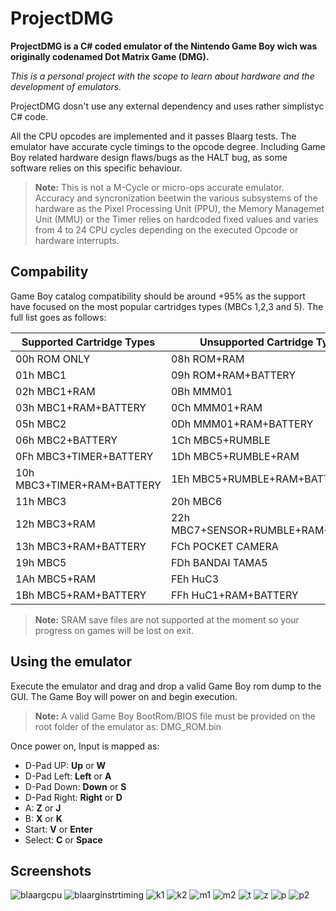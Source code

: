 # ProjectDMG

**ProjectDMG is a C# coded emulator of the Nintendo Game Boy wich was originally codenamed Dot Matrix Game (DMG).**

*This is a personal project with the scope to learn about hardware and the development of emulators.*

ProjectDMG dosn't use any external dependency and uses rather simplistyc C# code.

All the CPU opcodes are implemented and it passes Blaarg tests.
The emulator have accurate cycle timings to the opcode degree. Including Game Boy related hardware design flaws/bugs as the HALT bug, as some software relies on this specific behaviour.

> **Note:**  This is not a M-Cycle or micro-ops accurate emulator.
> Accuracy and syncronization beetwin the various subsystems of the hardware as the Pixel Processing Unit (PPU), the Memory Managemet Unit (MMU) or the Timer relies on hardcoded fixed values and varies from 4 to 24 CPU cycles depending on the executed Opcode or hardware interrupts.

## Compability

Game Boy catalog compatibility should be around +95% as the support have focused on the most popular cartridges types (MBCs 1,2,3 and 5). The full list goes as follows:

|Supported Cartridge Types  | Unsupported Cartridge Types |
|--|--|
|00h  ROM ONLY  |  08h  ROM+RAM |
|01h  MBC1  |  09h  ROM+RAM+BATTERY |
|02h  MBC1+RAM  |   0Bh  MMM01|
|03h  MBC1+RAM+BATTERY  |  0Ch  MMM01+RAM |
|05h  MBC2  |  0Dh  MMM01+RAM+BATTERY |
|06h  MBC2+BATTERY  | 1Ch  MBC5+RUMBLE |
|0Fh  MBC3+TIMER+BATTERY  | 1Dh  MBC5+RUMBLE+RAM |
|10h  MBC3+TIMER+RAM+BATTERY  | 1Eh  MBC5+RUMBLE+RAM+BATTERY |
|11h  MBC3  | 20h  MBC6 |
|12h  MBC3+RAM  | 22h  MBC7+SENSOR+RUMBLE+RAM+BATTERY |
|13h  MBC3+RAM+BATTERY  | FCh  POCKET CAMERA |
|19h  MBC5  | FDh  BANDAI TAMA5 |
|1Ah  MBC5+RAM  | FEh  HuC3 |
|1Bh  MBC5+RAM+BATTERY  |  FFh  HuC1+RAM+BATTERY |

> **Note:**  SRAM save files are not supported at the moment so your progress on games will be lost on exit.


## Using the emulator

Execute the emulator and drag and drop a valid Game Boy rom dump to the GUI. The Game Boy will power on and begin execution.

> **Note:**  A valid Game Boy BootRom/BIOS file must be provided on the root folder of the emulator as: DMG_ROM.bin
 
Once power on, Input is mapped as:

* D-Pad UP: **Up** or **W**
* D-Pad Left: **Left** or **A**
* D-Pad Down: **Down** or **S**
* D-Pad Right: **Right** or **D**
* A: **Z** or **J**
* B: **X** or **K**
* Start: **V** or **Enter**
* Select: **C** or **Space**

## Screenshots

![blaargcpu](https://user-images.githubusercontent.com/28767885/50447289-692f0680-091a-11e9-92b6-583e7262658e.PNG)
![blaarginstrtiming](https://user-images.githubusercontent.com/28767885/50447290-692f0680-091a-11e9-9937-b4f23bd6d169.PNG)
![k1](https://user-images.githubusercontent.com/28767885/50447291-69c79d00-091a-11e9-89fd-c1931b37e30d.PNG)
![k2](https://user-images.githubusercontent.com/28767885/50447293-69c79d00-091a-11e9-927a-090f098f542b.PNG)
![m1](https://user-images.githubusercontent.com/28767885/50447294-69c79d00-091a-11e9-9965-e5ded1888aa2.PNG)
![m2](https://user-images.githubusercontent.com/28767885/50447295-69c79d00-091a-11e9-9780-82e5a8c8a90b.PNG)
![t](https://user-images.githubusercontent.com/28767885/50447296-6a603380-091a-11e9-9e2a-54b5c4d71b9f.PNG)
![z](https://user-images.githubusercontent.com/28767885/50447297-6a603380-091a-11e9-984b-c4a5ca9d20c3.PNG)
![p](https://user-images.githubusercontent.com/28767885/50447298-6a603380-091a-11e9-9b6a-fde84205564d.PNG)
![p2](https://user-images.githubusercontent.com/28767885/50447299-6a603380-091a-11e9-86fe-4e50c70f0f3e.PNG)
